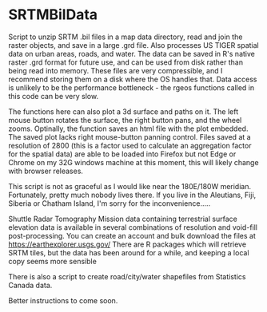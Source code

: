 # SRTMBilData
Script to unzip SRTM .bil files in a map data directory, read and join the raster objects, and save in a large .grd file.  Also processes US TIGER spatial data on urban areas, roads, and water.  The data can be saved in R's native raster .grd format for future use, and can be used from disk rather than being read into memory.  These files are very compressible, and I recommend storing them on a disk where the OS handles that.  Data access is unlikely to be the performance bottleneck - the rgeos functions called in this code can be very slow.

The functions here can also plot a 3d surface and paths on it.  The left mouse button rotates the surface, the right button pans, and the wheel zooms.  Optinally, the function saves an html file with the plot embedded.  The saved plot lacks right mouse-button panning control.  Files saved at a resolution of 2800 (this is a factor used to calculate an aggregation factor for the spatial data) are able to be loaded into Firefox but not Edge or Chrome on my 32G windows machine at this moment, this will likely change with browser releases.

This script is not as graceful as I would like near the 180E/180W meridian.  Fortunately, pretty much nobody lives there.  If you live in the Aleutians, Fiji, Siberia or Chatham Island, I'm sorry for the inconvenience.....

Shuttle Radar Tomography Mission data containing terrestrial surface elevation data is available in several combinations of resolution and void-fill post-processing.  You can create an account and bulk download the files at https://earthexplorer.usgs.gov/  There are R packages which will retrieve SRTM tiles, but the data has been around for a while, and keeping a local copy seems more sensible

There is also a script to create road/city/water shapefiles from Statistics Canada data.

Better instructions to come soon.